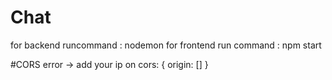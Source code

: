 # Chat
for backend runcommand : nodemon
for frontend run command : npm start

#CORS error
-> add your ip on 
cors: {
  origin: []
}
